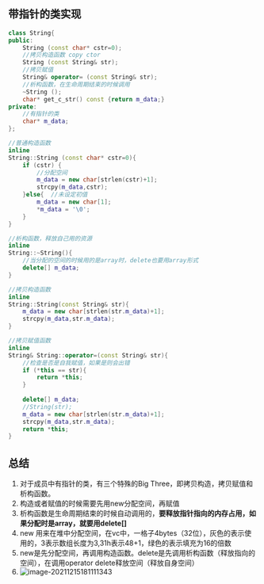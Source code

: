 ## 带指针的类实现

```c++
class String{
public:
    String (const char* cstr=0);
    //拷贝构造函数 copy ctor
    String (const String& str);
    //拷贝赋值 
    String& operator= (const String& str);
    //析构函数，在生命周期结束的时候调用
    ~String ();
    char* get_c_str() const {return m_data;}
private:
    //有指针的类
    char* m_data;
};
```

```c++
//普通构造函数
inline
String::String (const char* cstr=0){
    if (cstr) {
        //分配空间
        m_data = new char[strlen(cstr)+1];
        strcpy(m_data,cstr);
    }else{	//未设定初值
        m_data = new char[1];
        *m_data = '\0';
    }
}
```

```c++
//析构函数，释放自己用的资源
inline
String::~String(){
    //当分配的空间的时候用的是array时，delete也要用array形式
    delete[] m_data;
}
```

```c++
//拷贝构造函数
inline
String::String(const String& str){
    m_data = new char[strlen(str.m_data)+1];
    strcpy(m_data,str.m_data);
}
```

```c++
//拷贝赋值函数
inline
String& String::operator=(const String& str){
    //检查是否是自我赋值，如果是则会出错
    if (*this == str){
        return *this;
    }
    
    delete[] m_data;
    //String(str);
    m_data = new char[strlen(str.m_data)+1];
    strcpy(m_data,str.m_data);
    return *this;
}

```

## 总结

1. 对于成员中有指针的类，有三个特殊的Big Three，即拷贝构造，拷贝赋值和析构函数。
2. 构造或者赋值的时候需要先用new分配空间，再赋值
3. 析构函数是生命周期结束的时候自动调用的，**要释放指针指向的内存占用，如果分配时是array，就要用delete[]**
4. new 用来在堆中分配空间，在vc中，一格子4bytes（32位），灰色的表示使用的，3表示数组长度为3,31h表示48+1，绿色的表示填充为16的倍数
5. new是先分配空间，再调用构造函数。delete是先调用析构函数（释放指向的空间），在调用operator delete释放空间（释放自身空间）
6. ![image-20211215181111343](C:\Users\Godlight666\AppData\Roaming\Typora\typora-user-images\image-20211215181111343.png)